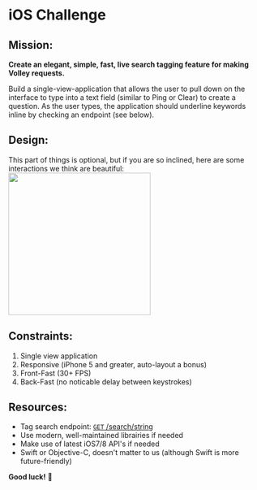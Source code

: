 iOS Challenge
===

Mission:
---
**Create an elegant, simple, fast, live search tagging feature for making Volley requests.**

Build a single-view-application that allows the user to pull down on the interface to type into a text field (similar to Ping or Clear) to create a question. As the user types, the application should underline keywords inline by checking an endpoint (see below). 

Design:
---
This part of things is optional, but if you are so inclined, here are some interactions we think are beautiful:
<img width="280px" src="https://raw.githubusercontent.com/VolleyIndustries/readme/master/development/assets/clear.mov">

Constraints:
---
1. Single view application
2. Responsive (iPhone 5 and greater, auto-layout a bonus)
3. Front-Fast (30+ FPS)
4. Back-Fast (no noticable delay between keystrokes)

Resources:
---
- Tag search endpoint: [<code>GET</code> /search/string](http://volley-dev.herokuapp.com/search/string?string_query=Wondering%20what%20other%20ios%20developers%20use%20for%20package%20control)
- Use modern, well-maintained librairies if needed
- Make use of latest iOS7/8 API's if needed
- Swift or Objective-C, doesn't matter to us (although Swift is more future-friendly)

**Good luck!** :rocket:
